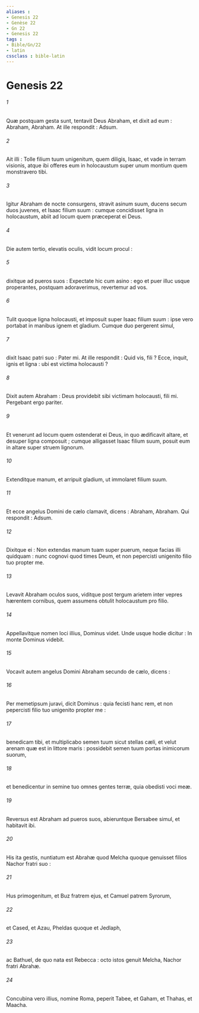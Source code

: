 ```yaml
---
aliases : 
- Genesis 22
- Genèse 22
- Gn 22
- Genesis 22
tags : 
- Bible/Gn/22
- latin
cssclass : bible-latin
---
```


# Genesis 22

###### 1
Quæ postquam gesta sunt, tentavit Deus Abraham, et dixit ad eum : Abraham, Abraham. At ille respondit : Adsum.
###### 2
Ait illi : Tolle filium tuum unigenitum, quem diligis, Isaac, et vade in terram visionis, atque ibi offeres eum in holocaustum super unum montium quem monstravero tibi.
###### 3
Igitur Abraham de nocte consurgens, stravit asinum suum, ducens secum duos juvenes, et Isaac filium suum : cumque concidisset ligna in holocaustum, abiit ad locum quem præceperat ei Deus.
###### 4
Die autem tertio, elevatis oculis, vidit locum procul :
###### 5
dixitque ad pueros suos : Expectate hic cum asino : ego et puer illuc usque properantes, postquam adoraverimus, revertemur ad vos.
###### 6
Tulit quoque ligna holocausti, et imposuit super Isaac filium suum : ipse vero portabat in manibus ignem et gladium. Cumque duo pergerent simul,
###### 7
dixit Isaac patri suo : Pater mi. At ille respondit : Quid vis, fili ? Ecce, inquit, ignis et ligna : ubi est victima holocausti ?
###### 8
Dixit autem Abraham : Deus providebit sibi victimam holocausti, fili mi. Pergebant ergo pariter.
###### 9
Et venerunt ad locum quem ostenderat ei Deus, in quo ædificavit altare, et desuper ligna composuit ; cumque alligasset Isaac filium suum, posuit eum in altare super struem lignorum.
###### 10
Extenditque manum, et arripuit gladium, ut immolaret filium suum.
###### 11
Et ecce angelus Domini de cælo clamavit, dicens : Abraham, Abraham. Qui respondit : Adsum.
###### 12
Dixitque ei : Non extendas manum tuam super puerum, neque facias illi quidquam : nunc cognovi quod times Deum, et non pepercisti unigenito filio tuo propter me.
###### 13
Levavit Abraham oculos suos, viditque post tergum arietem inter vepres hærentem cornibus, quem assumens obtulit holocaustum pro filio.
###### 14
Appellavitque nomen loci illius, Dominus videt. Unde usque hodie dicitur : In monte Dominus videbit.
###### 15
Vocavit autem angelus Domini Abraham secundo de cælo, dicens :
###### 16
Per memetipsum juravi, dicit Dominus : quia fecisti hanc rem, et non pepercisti filio tuo unigenito propter me :
###### 17
benedicam tibi, et multiplicabo semen tuum sicut stellas cæli, et velut arenam quæ est in littore maris : possidebit semen tuum portas inimicorum suorum,
###### 18
et benedicentur in semine tuo omnes gentes terræ, quia obedisti voci meæ.
###### 19
Reversus est Abraham ad pueros suos, abieruntque Bersabee simul, et habitavit ibi.
###### 20
His ita gestis, nuntiatum est Abrahæ quod Melcha quoque genuisset filios Nachor fratri suo :
###### 21
Hus primogenitum, et Buz fratrem ejus, et Camuel patrem Syrorum,
###### 22
et Cased, et Azau, Pheldas quoque et Jedlaph,
###### 23
ac Bathuel, de quo nata est Rebecca : octo istos genuit Melcha, Nachor fratri Abrahæ.
###### 24
Concubina vero illius, nomine Roma, peperit Tabee, et Gaham, et Thahas, et Maacha.
